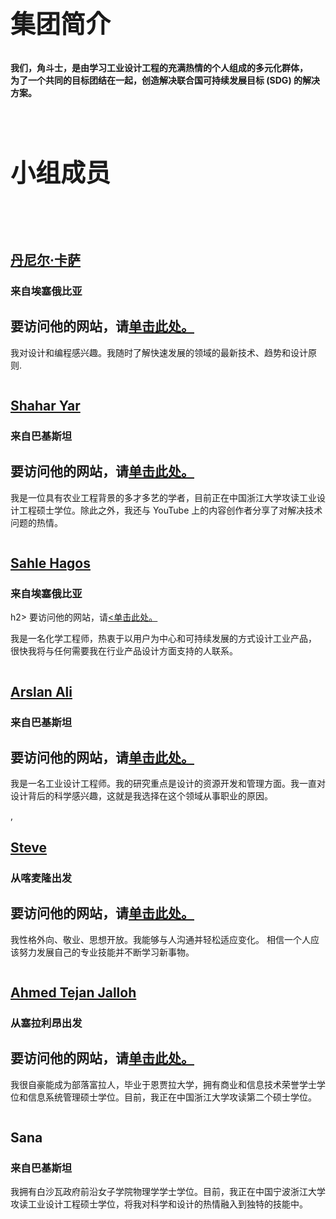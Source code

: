    
<head>
    <meta charset="UTF-8">
    <meta http-equiv="X-UA-Compatible" content="IE=edge">
    <meta name="viewport" content="width=device-width, initial-scale=1.0">
    <link rel="stylesheet" href="style.css">
    <title>角斗士</title>
    <link rel="stylesheet" href="teamstyle.css"/>
</head>

<body>
<div class="container">
<h2 style = "text-align: left; font-size:40px;">集团简介</h2>
        <strong><p> 我们，角斗士，是由学习工业设计工程的充满热情的个人组成的多元化群体，<br>为了一个共同的目标团结在一起，创造解决联合国可持续发展目标 (SDG) 的解决方案。</P></strong>
       
    </div>          
</body>

<div class="demo">
        <div class="container">
            <div class="row text-center">
                <h2 class="white" style="text-align:left; font-size:40px;">小组成员 </h2>
                <br>
                <br>
            </div>
<div class="demo">
 <div class="container">         
            <div class="row">
                <div class=" col-sm-4">
                    <div class="Members">
                        <div class="pic">
                            <img src="image/member1.jpg" alt=""/>
                        </div>
                        <div class="member-prof">
                        <a href="https://danialkassa.github.io/"><h2>丹尼尔·卡萨</h2></a>
                            <span><h3>来自埃塞俄比亚</h3></span>
                            <h2> 要访问他的网站，请<a href="https://danialkassa.github.io/">单击此处。</h2></a>
                            <p class="description">
                                  我对设计和编程感兴趣。我随时了解快速发展的领域的最新技术、趋势和设计原则.</p>
                        </div>
                    </div>
                </div>

<div class="col-sm-4">
                    <div class="Members">
                        <div class="pic">
                        <img src="image/member2.jpg" alt=""/>
                        </div>
                        <div class="member-prof">
                       <a href="https://shahri128.github.io/EngShahari.github.io/"><h2>Shahar Yar</h2></a>
                             <span><h3>来自巴基斯坦</h3></span>
                             <h2>要访问他的网站，请<a href="https://shahri128.github.io/EngShahari.github.io/">单击此处。</h2></a>
                            <p class="description">
                               我是一位具有农业工程背景的多才多艺的学者，目前正在中国浙江大学攻读工业设计工程硕士学位。除此之外，我还与 YouTube 上的内容创作者分享了对解决技术问题的热情。
                            </p>
                        </div>
                    </div>
                </div>
            </div>
        </div>
    </div>
 <div class="demo">
 <div class="container">         
            <div class="row">
                <div class=" col-sm-4">
                    <div class="Members">
                        <div class="pic">
                            <img src="image/member3.jpg" alt=""/>
                        </div>
                        <div class="member-prof">
                        <a href="https://sahle1415.github.io/Sah/"><h2>Sahle Hagos</h2></a>
                            <span><h3>来自埃塞俄比亚</h3></span>
                             h2> 要访问他的网站，请<a href="https://sahle1415.github.io/Sah/"><单击此处。</h2></a> 
                            <p class="description">
                                  我是一名化学工程师，热衷于以用户为中心和可持续发展的方式设计工业产品，
                                  很快我将与任何需要我在行业产品设计方面支持的人联系。</p>
                        </div>
                    </div>
                </div>

<div class="col-sm-4">
                    <div class="Members">
                        <div class="pic">
                        <img src="image/member4.jpg" alt=""/>
                        </div>
                        <div class="member-prof">
                        <a href="https://arsl0011.github.io/alif.github.io/"><h2>Arslan Ali</h2></a>
                             <span><h3>来自巴基斯坦</h3></span>
                             <h2> 要访问他的网站，请<a href="https://arsl0011.github.io/alif.github.io/">单击此处。</h2></a>
                            <p class="description">
                               我是一名工业设计工程师。我的研究重点是设计的资源开发和管理方面。我一直对设计背后的科学感兴趣，这就是我选择在这个领域从事职业的原因。
                            </p>
                        </div>
                    </div>
                </div>
            </div>
        </div>
    </div>
 <div class="demo">
  <div class="container">
      <div class="row">
                <div class="col-sm-4">
                    <div class="Members">
                        <div class="pic">
                        <img src="image/member5.jpg" alt=""/>
                        </div>
                        <div class="member-prof">,
                            <a href="https://steve12437.github.io/"><h2>Steve</h2></a>
                            <span><h3>从喀麦隆出发</h3></span>
                             <h2> 要访问他的网站，请<a href="https://steve12437.github.io/">单击此处。</h2></a>
                            <p class="description">
                               我性格外向、敬业、思想开放。我能够与人沟通并轻松适应变化。
                               相信一个人应该努力发展自己的专业技能并不断学习新事物。
                            </p>
                        </div>
                    </div>
                </div>

<div class="col-sm-4">
                    <div class="Members">
                        <div class="pic">
                            <img src="image/member6.png" alt=""/></div>
                        <div class="member-prof">
                        <a href="https://atj12345.github.io"><h2>Ahmed Tejan Jalloh</h2></a>
                              <span><h3>从塞拉利昂出发</h3></span>
                              <h2> 要访问他的网站，请<a href="https://atj12345.github.io">单击此处。</h2></a>
                            <p class="description">
                         我很自豪能成为部落富拉人，毕业于恩贾拉大学，拥有商业和信息技术荣誉学士学位和信息系统管理硕士学位。目前，我正在中国浙江大学攻读第二个硕士学位。
                            </p>
                        </div>
                    </div>
                </div>
            </div>
        </div>
    </div>
    <div class="col-sm-4">
                    <div class="Members">
                        <div class="pic">
                            <img src="image/member7.jpg" alt=""/></div>
                        <div class="member-prof">
                        <h2>Sana</h2></a>
                              <span><h3>来自巴基斯坦</h3></span>
                            <p class="description">
                               我拥有白沙瓦政府前沿女子学院物理学学士学位。目前，我正在中国宁波浙江大学攻读工业设计工程硕士学位，将我对科学和设计的热情融入到独特的技能中。
                            </p>
                        </div>
                    </div>
                </div>
            </div>
        </div>
    </div>
